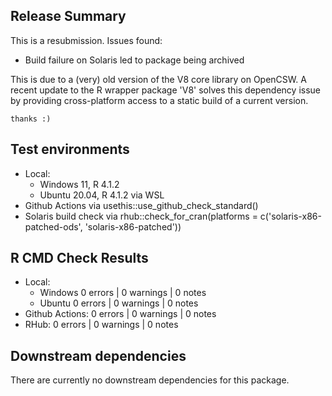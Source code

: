 ## Release Summary

This is a resubmission. Issues found:

  * Build failure on Solaris led to package being archived
  
  This is due to a (very) old version of the V8 core library on OpenCSW. A
  recent update to the R wrapper package 'V8' solves this dependency issue by
  providing cross-platform access to a static build of a current version.
	
	thanks :)
  
## Test environments

  * Local: 
    * Windows 11, R 4.1.2 
    * Ubuntu 20.04, R 4.1.2 via WSL
  * Github Actions via usethis::use_github_check_standard()
  * Solaris build check via rhub::check_for_cran(platforms = c('solaris-x86-patched-ods', 'solaris-x86-patched'))

## R CMD Check Results

  * Local: 
    * Windows 0 errors | 0 warnings | 0 notes
    * Ubuntu  0 errors | 0 warnings | 0 notes
  * Github Actions: 0 errors | 0 warnings | 0 notes
  * RHub: 0 errors | 0 warnings | 0 notes
  
## Downstream dependencies

There are currently no downstream dependencies for this package.
